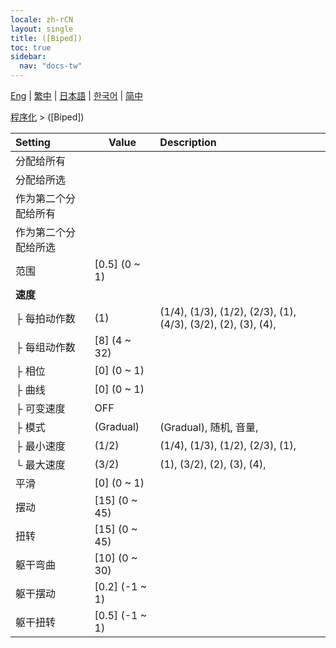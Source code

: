 ```yaml
---
locale: zh-rCN
layout: single
title: ([Biped])
toc: true
sidebar:
  nav: "docs-tw"
---
```

[Eng](/dancexr/menu/2025.4/motion/biped) | [繁中](/tw/dancexr/menu/2025.4/motion/biped) | [日本語](/jp/dancexr/menu/2025.4/motion/biped) | [한국어](/kr/dancexr/menu/2025.4/motion/biped) | [简中](/zh/dancexr/menu/2025.4/motion/biped)

[程序化](../menu#程序化) > ([Biped])



| Setting | Value | Description |
| :--- | --- | :--- |
| 分配给所有 || 
| 分配给所选 || 
| 作为第二个分配给所有 || 
| 作为第二个分配给所选 || 
| 范围 | [0.5] (0 ~ 1) | 
| **速度** | | 
| ├ 每拍动作数 | (1) | (1/4), (1/3), (1/2), (2/3), (1), (4/3), (3/2), (2), (3), (4), 
| ├ 每组动作数 | [8] (4 ~ 32) | 
| ├ 相位 | [0] (0 ~ 1) | 
| ├ 曲线 | [0] (0 ~ 1) | 
| ├ 可变速度 | OFF | 
| ├ 模式 | (Gradual) | (Gradual), 随机, 音量, 
| ├ 最小速度 | (1/2) | (1/4), (1/3), (1/2), (2/3), (1), 
| └ 最大速度 | (3/2) | (1), (3/2), (2), (3), (4), 
| 平滑 | [0] (0 ~ 1) | 
| 摆动 | [15] (0 ~ 45) | 
| 扭转 | [15] (0 ~ 45) | 
| 躯干弯曲 | [10] (0 ~ 30) | 
| 躯干摆动 | [0.2] (-1 ~ 1) | 
| 躯干扭转 | [0.5] (-1 ~ 1) | 
